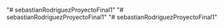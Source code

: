"# sebastianRodriguezProyectoFinal1" 
"# sebastianRodriguezProyectoFinal1" 
"# sebastianRodriguezProyectoFinal1" 
